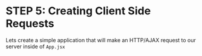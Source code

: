 # STEP 5: Creating Client Side Requests

Lets create a simple application that will make an HTTP/AJAX request to our server inside of `App.jsx`